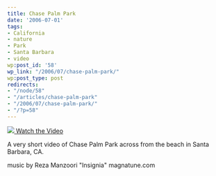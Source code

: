 ```yaml
---
title: Chase Palm Park
date: '2006-07-01'
tags:
- California
- nature
- Park
- Santa Barbara
- video
wp:post_id: '58'
wp_link: "/2006/07/chase-palm-park/"
wp:post_type: post
redirects:
- "/node/58"
- "/articles/chase-palm-park"
- "/2006/07/chase-palm-park/"
- "/?p=58"
---
```


  [ ![](http://blip.tv/uploadedFiles/Bensheldon-ChasePalmPark769.jpeg) ](http://blip.tv/file/get/Bensheldon-ChasePalmPark377.mp4?source=3)
[Watch the Video](http://blip.tv/file/get/Bensheldon-ChasePalmPark377.mp4?source=3)

A very short video of Chase Palm Park across from the beach in Santa Barbara, CA.

music by Reza Manzoori
"Insignia"
magnatune.com
